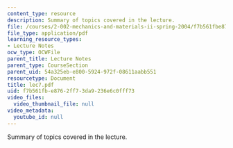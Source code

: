 ```yaml
---
content_type: resource
description: Summary of topics covered in the lecture.
file: /courses/2-002-mechanics-and-materials-ii-spring-2004/f7b561fbe8762ff73da9236e6c0fff73_lec7.pdf
file_type: application/pdf
learning_resource_types:
- Lecture Notes
ocw_type: OCWFile
parent_title: Lecture Notes
parent_type: CourseSection
parent_uid: 54a325eb-e800-5924-972f-08611aabb551
resourcetype: Document
title: lec7.pdf
uid: f7b561fb-e876-2ff7-3da9-236e6c0fff73
video_files:
  video_thumbnail_file: null
video_metadata:
  youtube_id: null
---
```

Summary of topics covered in the lecture.
